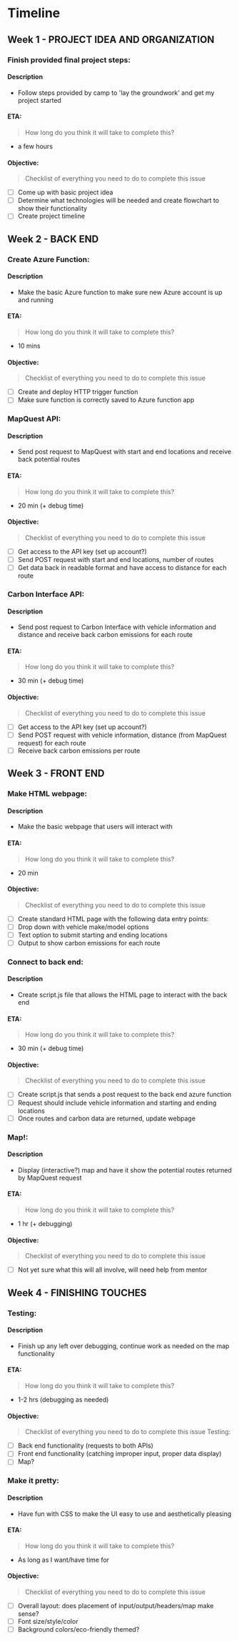 # Timeline

## Week 1 - PROJECT IDEA AND ORGANIZATION

### Finish provided final project steps:

#### Description
- Follow steps provided by camp to 'lay the groundwork' and get my project started

#### ETA:
> How long do you think it will take to complete this?
- a few hours

#### Objective:
> Checklist of everything you need to do to complete this issue
- [ ] Come up with basic project idea
- [ ] Determine what technologies will be needed and create flowchart to show their functionality
- [ ] Create project timeline

## Week 2 - BACK END

### Create Azure Function:

#### Description
- Make the basic Azure function to make sure new Azure account is up and running

#### ETA:
> How long do you think it will take to complete this?
- 10 mins

#### Objective:
> Checklist of everything you need to do to complete this issue
- [ ] Create and deploy HTTP trigger function
- [ ] Make sure function is correctly saved to Azure function app

### MapQuest API:

#### Description
- Send post request to MapQuest with start and end locations and receive back potential routes

#### ETA:
> How long do you think it will take to complete this?
- 20 min (+ debug time)

#### Objective:
> Checklist of everything you need to do to complete this issue
- [ ] Get access to the API key (set up account?)
- [ ] Send POST request with start and end locations, number of routes
- [ ] Get data back in readable format and have access to distance for each route

### Carbon Interface API:

#### Description
- Send post request to Carbon Interface with vehicle information and distance and receive back carbon emissions for each route

#### ETA:
> How long do you think it will take to complete this?
- 30 min (+ debug time)

#### Objective:
> Checklist of everything you need to do to complete this issue
- [ ] Get access to the API key (set up account?)
- [ ] Send POST request with vehicle information, distance (from MapQuest request) for each route
- [ ] Receive back carbon emissions per route

## Week 3 - FRONT END

### Make HTML webpage:

#### Description
- Make the basic webpage that users will interact with

#### ETA:
> How long do you think it will take to complete this?
- 20 min

#### Objective:
> Checklist of everything you need to do to complete this issue
- [ ] Create standard HTML page with the following data entry points:
- [ ] Drop down with vehicle make/model options
- [ ] Text option to submit starting and ending locations
- [ ] Output to show carbon emissions for each route

### Connect to back end:

#### Description
- Create script.js file that allows the HTML page to interact with the back end

#### ETA:
> How long do you think it will take to complete this?
- 30 min (+ debug time)

#### Objective:
> Checklist of everything you need to do to complete this issue
- [ ] Create script.js that sends a post request to the back end azure function
- [ ] Request should include vehicle information and starting and ending locations
- [ ] Once routes and carbon data are returned, update webpage

### Map!:

#### Description
- Display (interactive?) map and have it show the potential routes returned by MapQuest request

#### ETA:
> How long do you think it will take to complete this?
- 1 hr (+ debugging)

#### Objective:
> Checklist of everything you need to do to complete this issue
- [ ] Not yet sure what this will all involve, will need help from mentor

## Week 4 - FINISHING TOUCHES

### Testing:

#### Description
- Finish up any left over debugging, continue work as needed on the map functionality

#### ETA:
> How long do you think it will take to complete this?
- 1-2 hrs (debugging as needed)

#### Objective:
> Checklist of everything you need to do to complete this issue
Testing:
- [ ] Back end functionality (requests to both APIs)
- [ ] Front end functionality (catching improper input, proper data display)
- [ ] Map?

### Make it pretty:

#### Description
- Have fun with CSS to make the UI easy to use and aesthetically pleasing

#### ETA:
> How long do you think it will take to complete this?
- As long as I want/have time for

#### Objective:
> Checklist of everything you need to do to complete this issue
- [ ] Overall layout: does placement of input/output/headers/map make sense?
- [ ] Font size/style/color
- [ ] Background colors/eco-friendly themed?
